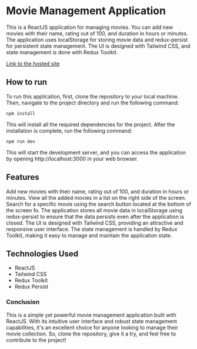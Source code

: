 # Movie Management Application

This is a ReactJS application for managing movies. You can add new movies with their name, rating out of 100, and duration in hours or minutes. The application uses localStorage for storing movie data and redux-persist for persistent state management. The UI is designed with Tailwind CSS, and state management is done with Redux Toolkit.

[Link to the hosted site](https://moviemangement.onrender.com/)

## How to run
To run this application, first, clone the repository to your local machine. Then, navigate to the project directory and run the following command:

```
npm install
```
This will install all the required dependencies for the project. After the installation is complete, run the following command:

```
npm run dev
```
This will start the development server, and you can access the application by opening http://localhost:3000 in your web browser.

## Features
Add new movies with their name, rating out of 100, and duration in hours or minutes.
View all the added movies in a list on the right side of the screen.
Search for a specific movie using the search button located at the bottom of the screen fo.
The application stores all movie data in localStorage using redux-persist to ensure that the data persists even after the application is closed.
The UI is designed with Tailwind CSS, providing an attractive and responsive user interface.
The state management is handled by Redux Toolkit, making it easy to manage and maintain the application state.
## Technologies Used
* ReactJS
* Tailwind CSS
* Redux Toolkit
* Redux Persist
### Conclusion
 This is a simple yet powerful movie management application built with ReactJS. With its intuitive user interface and robust state management capabilities, it's an excellent choice for anyone looking to manage their movie collection. So, clone the repository, give it a try, and feel free to contribute to the project!
